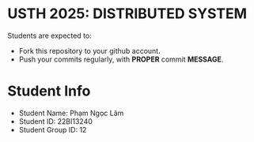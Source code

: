 USTH 2025: DISTRIBUTED SYSTEM
=====================================================

Students are expected to:
* Fork this repository to your github account.
* Push your commits regularly, with **PROPER** commit **MESSAGE**.


Student Info
=========================

* Student Name: Phạm Ngọc Lâm
* Student ID: 22BI13240
* Student Group ID: 12
